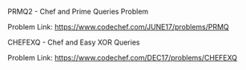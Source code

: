 PRMQ2 - Chef and Prime Queries Problem 

Problem Link: https://www.codechef.com/JUNE17/problems/PRMQ

CHEFEXQ - Chef and Easy XOR Queries

Problem Link: https://www.codechef.com/DEC17/problems/CHEFEXQ

